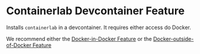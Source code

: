 # Containerlab Devcontainer Feature

Installs `containerlab` in a devcontainer. It requires either access do Docker.

We recommend either the [Docker-in-Docker Feature](https://github.com/devcontainers/features/tree/main/src/docker-in-docker) or the [Docker-outside-of-Docker Feature](https://github.com/devcontainers/features/tree/main/src/docker-outside-of-docker)